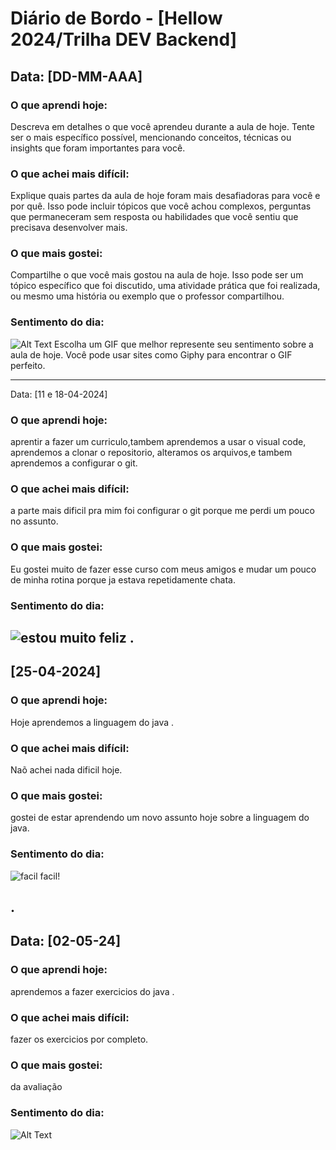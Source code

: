 # Diário de Bordo - [Hellow 2024/Trilha DEV Backend]

## Data: [DD-MM-AAA]

### O que aprendi hoje:
Descreva em detalhes o que você aprendeu durante a aula de hoje. Tente ser o mais específico possível, mencionando conceitos, técnicas ou insights que foram importantes para você.

### O que achei mais difícil:
Explique quais partes da aula de hoje foram mais desafiadoras para você e por quê. Isso pode incluir tópicos que você achou complexos, perguntas que permaneceram sem resposta ou habilidades que você sentiu que precisava desenvolver mais.

### O que mais gostei:
Compartilhe o que você mais gostou na aula de hoje. Isso pode ser um tópico específico que foi discutido, uma atividade prática que foi realizada, ou mesmo uma história ou exemplo que o professor compartilhou.

### Sentimento do dia:
![Alt Text](URL_DO_GIF)
Escolha um GIF que melhor represente seu sentimento sobre a aula de hoje. Você pode usar sites como Giphy para encontrar o GIF perfeito.

---
Data: [11 e 18-04-2024]

### O que aprendi hoje:
aprentir a fazer um curriculo,tambem aprendemos a usar o visual code, aprendemos a clonar o repositorio, alteramos os arquivos,e tambem aprendemos a configurar o git.

### O que achei mais difícil:
a parte mais dificil pra mim foi configurar o git porque me perdi um pouco no assunto.

### O que mais gostei:
Eu gostei muito de fazer esse curso com meus amigos e mudar um pouco de minha rotina porque ja estava repetidamente chata.

### Sentimento do dia:
![estou muito feliz](https://media0.giphy.com/media/v1.Y2lkPTc5MGI3NjExdjlsaTJvMDg2MHFleHk4Znk2dDh1eWY0OTZ1eWh3bXIweDR6aWRkdCZlcD12MV9pbnRlcm5hbF9naWZfYnlfaWQmY3Q9Zw/tHIRLHtNwxpjIFqPdV/giphy.gif)
.
---
##  [25-04-2024]

### O que aprendi hoje:
Hoje aprendemos a linguagem do java  .

### O que achei mais difícil:
Naõ achei nada dificil hoje.

### O que mais gostei:
gostei de estar aprendendo um novo assunto hoje sobre a linguagem do java.

### Sentimento do dia:
![facil facil!](https://media3.giphy.com/media/v1.Y2lkPTc5MGI3NjExNnI4ejZtdjR6dXdwcDFmeXZra3V3NGNmazdpYmoxcWNnYWxud294aCZlcD12MV9pbnRlcm5hbF9naWZfYnlfaWQmY3Q9Zw/oF5oUYTOhvFnO/giphy.gif)

.
---
## Data: [02-05-24]

### O que aprendi hoje:
aprendemos a fazer exercicios do java .

### O que achei mais difícil:
fazer os exercicios por completo.

### O que mais gostei:
da avaliação

### Sentimento do dia:
![Alt Text](URL_DO_GIF)
